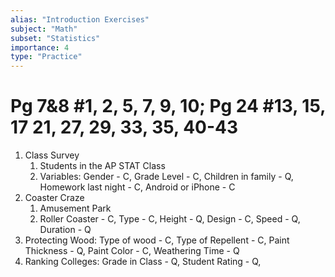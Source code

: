 ```yaml
---
alias: "Introduction Exercises"
subject: "Math"
subset: "Statistics"
importance: 4
type: "Practice"
---
```


# Pg 7&8 #1, 2, 5, 7, 9, 10; Pg 24 #13, 15, 17 21, 27, 29, 33, 35, 40-43

1. Class Survey
	1. Students in the AP STAT Class
	2. Variables: Gender - C, Grade Level - C, Children in family - Q, Homework last night - C, Android or iPhone - C
2. Coaster Craze
	1. Amusement Park
	2. Roller Coaster - C, Type - C, Height - Q, Design - C, Speed - Q, Duration - Q
5. Protecting Wood: Type of wood - C, Type of Repellent - C, Paint Thickness - Q, Paint Color - C, Weathering Time - Q
7. Ranking Colleges: Grade in Class - Q, Student Rating - Q, 